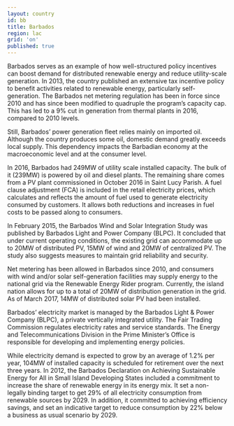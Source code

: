 ```yaml
---
layout: country
id: bb
title: Barbados
region: lac
grid: 'on'
published: true
---
```


Barbados serves as an example of how well-structured policy incentives can boost demand for distributed renewable energy and reduce utility-scale generation. In 2013, the country published an extensive tax incentive policy to benefit activities related to renewable energy, particularly self-generation. The Barbados net metering regulation has been in force since 2010 and has since been modified to quadruple the program’s capacity cap. This has led to a 9% cut in generation from thermal plants in 2016, compared to 2010 levels.

Still, Barbados’ power generation fleet relies mainly on imported oil. Although the country produces some oil, domestic demand greatly exceeds local supply. This dependency impacts the Barbadian economy at the macroeconomic level and at the consumer level. 

In 2016, Barbados had 249MW of utility scale installed capacity. The bulk of it (239MW) is powered by oil and diesel plants. The remaining share comes from a PV plant commissioned in October 2016 in Saint Lucy Parish. A fuel clause adjustment (FCA) is included in the retail electricity prices, which calculates and reflects the amount of fuel used to generate electricity consumed by customers. It allows both reductions and increases in fuel costs to be passed along to consumers.

In February 2015, the Barbados Wind and Solar Integration Study was published by Barbados Light and Power Company (BLPC). It concluded that under current operating conditions, the existing grid can accommodate up to 20MW of distributed PV, 15MW of wind and 20MW of centralized PV. The study also suggests measures to maintain grid reliability and security.

Net metering has been allowed in Barbados since 2010, and consumers with wind and/or solar self-generation facilities may supply energy to the national grid via the Renewable Energy Rider program. Currently, the island nation allows for up to a total of 20MW of distribution generation in the grid. As of March 2017, 14MW of distributed solar PV had been installed. 

Barbados’ electricity market is managed by the Barbados Light & Power Company (BLPC), a private vertically integrated utility. The Fair Trading Commission regulates electricity rates and service standards. The Energy and Telecommunications Division in the Prime Minister’s Office is responsible for developing and implementing energy policies.

While electricity demand is expected to grow by an average of 1.2% per year, 104MW of installed capacity is scheduled for retirement over the next three years. In 2012, the Barbados Declaration on Achieving Sustainable Energy for All in Small Island Developing States included a commitment to increase the share of renewable energy in its energy mix. It set a non-legally binding target to get 29% of all electricity consumption from renewable sources by 2029. In addition, it committed to achieving efficiency savings, and set an indicative target to reduce consumption by 22% below a business as usual scenario by 2029. 

